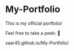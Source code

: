 # My-Portfolio
This is my official portfolio!

Feel free to take a peek: 👀

saar45.github.io/My-Portfolio/
